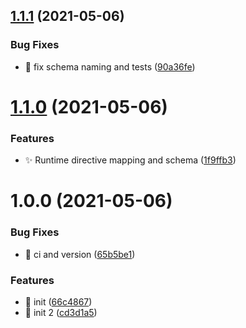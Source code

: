 ## [1.1.1](https://github.com/josh-hemphill/csp-typed-directives/compare/v1.1.0...v1.1.1) (2021-05-06)


### Bug Fixes

* :bug: fix schema naming and tests ([90a36fe](https://github.com/josh-hemphill/csp-typed-directives/commit/90a36fef56ea4410d1d48111e973984b895fcf32))

# [1.1.0](https://github.com/josh-hemphill/csp-typed-directives/compare/v1.0.0...v1.1.0) (2021-05-06)


### Features

* :sparkles: Runtime directive mapping and schema ([1f9ffb3](https://github.com/josh-hemphill/csp-typed-directives/commit/1f9ffb30b940dfe61a819e5ce795b7b2be6cf942))

# 1.0.0 (2021-05-06)


### Bug Fixes

* :bug: ci and version ([65b5be1](https://github.com/josh-hemphill/csp-typed-directives/commit/65b5be1750890e87f01beabeaf145f5eb6c5d95a))


### Features

* :tada: init ([66c4867](https://github.com/josh-hemphill/csp-typed-directives/commit/66c4867b0951783c734c3777481f9532cab29cf3))
* :tada: init 2 ([cd3d1a5](https://github.com/josh-hemphill/csp-typed-directives/commit/cd3d1a5a2473a23e5d0d599c7fc6ebbf39ae231f))
